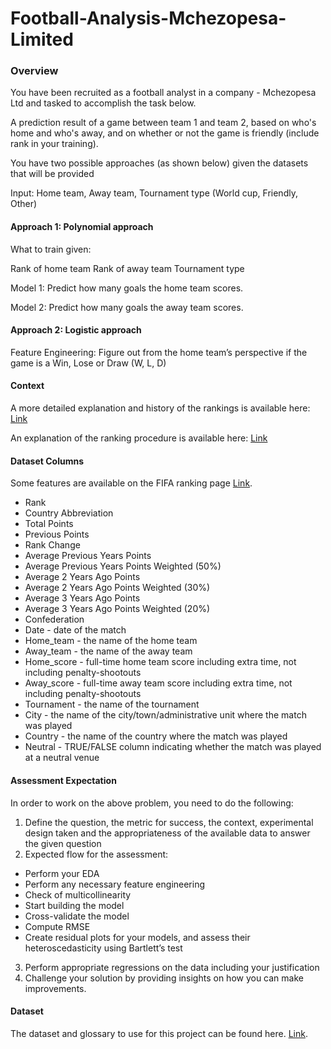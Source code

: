 # Football-Analysis-Mchezopesa-Limited

### Overview 

You have been recruited as a football analyst in a company - Mchezopesa Ltd and tasked to accomplish the task below.

A prediction result of a game between team 1 and team 2, based on who's home and who's away, and on whether or not the game is friendly (include rank in your training).

You have two possible approaches (as  shown below) given the datasets that will be provided

Input: Home team, Away team, Tournament type (World cup, Friendly, Other)

#### Approach 1: Polynomial approach

What to train given:

Rank of home team
Rank of away team
Tournament type

Model 1: Predict how many goals the home team scores.

Model 2: Predict how many goals the away team scores.

#### Approach 2: Logistic approach

Feature Engineering: Figure out from the home team’s perspective if the game is a Win, Lose or Draw (W, L, D)
 

#### Context

A more detailed explanation and history of the rankings is available here: [Link](https://en.wikipedia.org/wiki/FIFA_World_Rankings)

An explanation of the ranking procedure is available here: [Link](https://www.fifa.com/fifa-world-ranking/procedure/men.html)

#### Dataset Columns

Some features are available on the FIFA ranking page [Link](https://www.fifa.com/fifa-world-ranking/ranking-table/men/index.html).

- Rank
- Country Abbreviation
- Total Points
- Previous Points
- Rank Change
- Average Previous Years Points
- Average Previous Years Points Weighted (50%)
- Average 2 Years Ago Points
- Average 2 Years Ago Points Weighted (30%)
- Average 3 Years Ago Points
- Average 3 Years Ago Points Weighted (20%)
- Confederation
- Date - date of the match
- Home_team - the name of the home team
- Away_team - the name of the away team
- Home_score - full-time home team score including extra time, not including penalty-shootouts
- Away_score - full-time away team score including extra time, not including penalty-shootouts
- Tournament - the name of the tournament
- City - the name of the city/town/administrative unit where the match was played
- Country - the name of the country where the match was played
- Neutral - TRUE/FALSE column indicating whether the match was played at a neutral venue

#### Assessment Expectation

In order to work on the above problem, you need to do the following:

1. Define the question, the metric for success, the context, experimental design taken and the appropriateness of the available data to answer the given question
2. Expected flow for the assessment:
- Perform your EDA
- Perform any necessary feature engineering 
- Check of multicollinearity
- Start building the model
- Cross-validate the model
- Compute RMSE
- Create residual plots for your models, and assess their heteroscedasticity using Bartlett’s test
3. Perform appropriate regressions on the data including your justification
4. Challenge your solution by providing insights on how you can make improvements.

#### Dataset

The dataset and glossary to use for this project can be found here. [Link](https://drive.google.com/open?id=1BYUqaEEnFtAe5lvzJh9lpVpR2MAvERUc).
